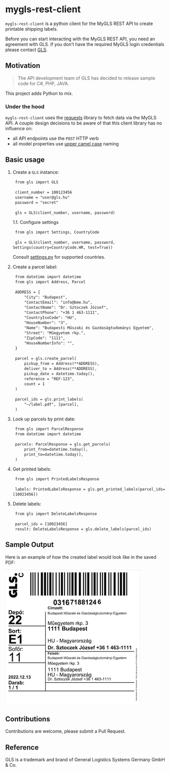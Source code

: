 # mygls-rest-client
 
 `mygls-rest-client` is a python client for the MyGLS REST API to create printable shipping labels.

Before you can start interacting with the MyGLS REST API, you need an agreement with GLS. If you
don’t have the required MyGLS login credentials please contact [GLS](https://gls-group.eu/GROUP/en/home).


## Motivation

> The API development team of GLS has decided to release sample code for C#, PHP, JAVA. 

This project adds Python to mix. 

### Under the hood

`mygls-rest-client` uses the [requests](https://github.com/psf/requests) library to fetch data via the MyGLS API. A couple design decisions to be aware of that this client library has no influence on:
- all API endpoints use the `POST` HTTP verb
- all model properties use [upper camel case](https://wiki.c2.com/?UpperCamelCase) naming

## Basic usage

1. Create a `GLS` instance:

        from gls import GLS

        client_number = 100123456
        username = "user@gls.hu"
        password = "secret"
        
        gls = GLS(client_number, username, password)

    1.1. Configure settings

        from gls import Settings, CountryCode

        gls = GLS(client_number, username, password, Settings(country=CountryCode.HR, test=True))

    Consult [settings.py](gls/settings.py) for supported countries.

1. Create a parcel label:

        from datetime import datetime
        from gls import Address, Parcel

        ADDRESS = {
            "City": "Budapest",
            "ContactEmail": "info@bme.hu",
            "ContactName": "Dr. Sztoczek József",
            "ContactPhone": "+36 1 463-1111",
            "CountryIsoCode": "HU",
            "HouseNumber": "3",
            "Name": "Budapesti Műszaki és Gazdaságtudományi Egyetem",
            "Street": "Műegyetem rkp.",
            "ZipCode": "1111",
            "HouseNumberInfo": "",
        }

        parcel = gls.create_parcel(
            pickup_from = Address(**ADDRESS),
            deliver_to = Address(**ADDRESS),
            pickup_date = datetime.today(),
            reference = "REF-123",
            count = 1
        )

        parcel_ids = gls.print_labels(
            "~/label.pdf", [parcel],
        )

1. Look up parcels by print date:

        from gls import ParcelResponse
        from datetime import datetime

        parcels: ParcelResponse = gls.get_parcels(
            print_from=datetime.today(),
            print_to=datetime.today(),
        )

1. Get printed labels:

        from gls import PrintedLabelsResponse

        labels: PrintedLabelsResponse = gls.get_printed_labels(parcel_ids=[10023456])

1. Delete labels:

        from gls import DeleteLabelsResponse

        parcel_ids = [10023456]
        result: DeleteLabelsResponse = gls.delete_labels(parcel_ids)


## Sample Output

Here is an example of how the created label would look like in the saved PDF:

![Label](https://github.com/adamkornafeld/mygls-python/blob/main/parcel.png?raw=true)


## Contributions

Contributions are welcome, please submit a Pull Request.

## Reference

GLS is a trademark and brand of General Logistics Systems Germany GmbH & Co.
